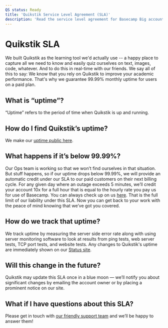```yaml
---
QS status: Ready
title: 'Quikstik Service Level Agreement (SLA)'
description: 'Read the service level agreement for Basecamp Big accounts.'
---
```


[support]: https://quikstik.com/support
[uptime]: https://www.quikstik.com/uptime
[status]: https://www.quikstik.com

# Quikstik SLA
We built Quikstik as the learning tool we'd actually use -- a happy place to capture all we need to know and easily quiz ourselves on text, images, code, whatever. And to do this in real-time with our friends. We say all of this to say: We know that you rely on Quikstik to improve your academic performance. That's why we guarantee 99.99% monthly uptime for users on a paid plan.

## What is “uptime”?
“Uptime” refers to the period of time when Quikstik is up and running.

## How do I find Quikstik’s uptime?
We make our [uptime public here][uptime].

## What happens if it’s below 99.99%?
Our Ops team is working so that we won’t find ourselves in that situation. But stuff happens, so if our uptime drops below 99.99%, we will provide an automatic credit under our SLA to our paid customers on their next billing cycle. For any given day where an outage exceeds 5 minutes, we’ll credit your account 10x for a full hour that is equal to the hourly rate you pay us for use of Basecamp.  You can always check up on us [here][uptime]. That is the full limit of our liability under this SLA. Now you can get back to your work with the peace of mind knowing that we’ve got you covered.

## How do we track that uptime?
We track uptime by measuring the server side error rate along with using server monitoring software to look at results from ping tests, web server tests, TCP port tests, and website tests. Any changes to Quikstik's uptime are immediately shown on our [Status site][status].

## Will this change in the future?
Quikstik may update this SLA once in a blue moon — we’ll notify you about significant changes by emailing the account owner or by placing a prominent notice on our site.

## What if I have questions about this SLA?
Please get in touch with [our friendly support team][support] and we’ll be happy to answer them!
